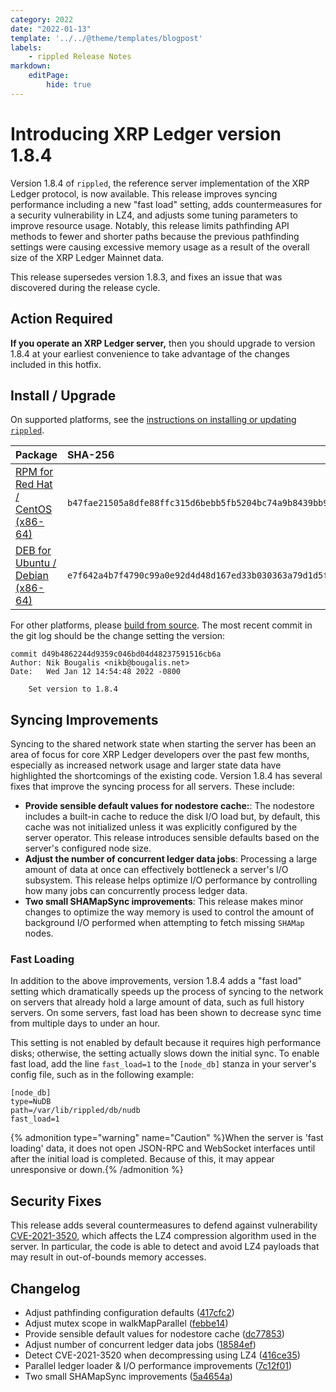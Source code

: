 ```yaml
---
category: 2022
date: "2022-01-13"
template: '../../@theme/templates/blogpost'
labels:
    - rippled Release Notes
markdown:
    editPage:
        hide: true
---
```

# Introducing XRP Ledger version 1.8.4

Version 1.8.4 of `rippled`, the reference server implementation of the XRP Ledger protocol, is now available. This release improves syncing performance including a new "fast load" setting, adds countermeasures for a security vulnerability in LZ4, and adjusts some tuning parameters to improve resource usage. Notably, this release limits pathfinding API methods to fewer and shorter paths because the previous pathfinding settings were causing excessive memory usage as a result of the overall size of the XRP Ledger Mainnet data.

This release supersedes version 1.8.3, and fixes an issue that was discovered during the release cycle.

<!-- BREAK -->

## Action Required

**If you operate an XRP Ledger server,** then you should upgrade to version 1.8.4 at your earliest convenience to take advantage of the changes included in this hotfix.

## Install / Upgrade

On supported platforms, see the [instructions on installing or updating `rippled`](https://xrpl.org/install-rippled.html).

| Package | SHA-256 |
|:--------|:--------|
| [RPM for Red Hat / CentOS (x86-64)](https://repos.ripple.com/repos/rippled-rpm/stable/rippled-1.8.4-1.el7.x86_64.rpm) | `b47fae21505a8dfe88ffc315d6bebb5fb5204bc74a9b8439bb9b8d1b8ffe45ee` |
| [DEB for Ubuntu / Debian (x86-64)](https://repos.ripple.com/repos/rippled-deb/pool/stable/rippled_1.8.4-1_amd64.deb) | `e7f642a4b7f4790c99a0e92d4d48d167ed33b030363a79d1d5f9404cb0fef31c` |

For other platforms, please [build from source](https://github.com/ripple/rippled/tree/master/Builds). The most recent commit in the git log should be the change setting the version:

```text
commit d49b4862244d9359c046bd04d48237591516cb6a
Author: Nik Bougalis <nikb@bougalis.net>
Date:   Wed Jan 12 14:54:48 2022 -0800

    Set version to 1.8.4
```

## Syncing Improvements

Syncing to the shared network state when starting the server has been an area of focus for core XRP Ledger developers over the past few months, especially as increased network usage and larger state data have highlighted the shortcomings of the existing code. Version 1.8.4 has several fixes that improve the syncing process for all servers. These include:

- **Provide sensible default values for nodestore cache:**: The nodestore includes a built-in cache to reduce the disk I/O load but, by default, this cache was not initialized unless it was explicitly configured by the server operator. This release introduces sensible defaults based on the server's configured node size.
- **Adjust the number of concurrent ledger data jobs**: Processing a large amount of data at once can effectively bottleneck a server's I/O subsystem. This release helps optimize I/O performance by controlling how many jobs can concurrently process ledger data.
- **Two small SHAMapSync improvements**: This release makes minor changes to optimize the way memory is used to control the amount of background I/O performed when attempting to fetch missing `SHAMap` nodes.

### Fast Loading

In addition to the above improvements, version 1.8.4 adds a "fast load" setting which dramatically speeds up the process of syncing to the network on servers that already hold a large amount of data, such as full history servers. On some servers, fast load has been shown to decrease sync time from multiple days to under an hour.

This setting is not enabled by default because it requires high performance disks; otherwise, the setting actually slows down the initial sync. To enable fast load, add the line `fast_load=1` to the `[node_db]` stanza in your server's config file, such as in the following example:

```
[node_db]
type=NuDB
path=/var/lib/rippled/db/nudb
fast_load=1
```

{% admonition type="warning" name="Caution" %}When the server is 'fast loading' data, it does not open JSON-RPC and WebSocket interfaces until after the initial load is completed. Because of this, it may appear unresponsive or down.{% /admonition %}

## Security Fixes

This release adds several countermeasures to defend against vulnerability [CVE-2021-3520](https://nvd.nist.gov/vuln/detail/CVE-2021-3520), which affects the LZ4 compression algorithm used in the server. In particular, the code is able to detect and avoid LZ4 payloads that may result in out-of-bounds memory accesses.

## Changelog

- Adjust pathfinding configuration defaults ([417cfc2](https://github.com/ripple/rippled/pull/4061/commits/417cfc2fb049dada484d196225cbfe49e54ad411))
- Adjust mutex scope in walkMapParallel ([febbe14](https://github.com/ripple/rippled/pull/4061/commits/febbe14e6ddb92a6d80d2393cced4d85901c7f93))
- Provide sensible default values for nodestore cache ([dc77853](https://github.com/ripple/rippled/pull/4061/commits/dc778536edc1fa12e7fbb7b7c6760e16c4bb8e57))
- Adjust number of concurrent ledger data jobs ([18584ef](https://github.com/ripple/rippled/pull/4061/commits/18584ef2fdb846f2bfdbaa90da2ab0f74b1e28d4))
- Detect CVE-2021-3520 when decompressing using LZ4 ([416ce35](https://github.com/ripple/rippled/pull/4061/commits/416ce35d7340572531f9658ed1917d1bfc29c524))
- Parallel ledger loader & I/O performance improvements ([7c12f01](https://github.com/ripple/rippled/pull/4061/commits/7c12f0135897361398917ad2c8cda888249d42ae))
- Two small SHAMapSync improvements ([5a4654a](https://github.com/ripple/rippled/pull/4061/commits/5a4654a0da67cfe1cf8c00c52e9ad204c61c3571))
